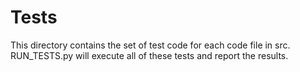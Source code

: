# Tests

This directory contains the set of test code for each code file in src. RUN_TESTS.py will execute all of these tests and report the results. 
